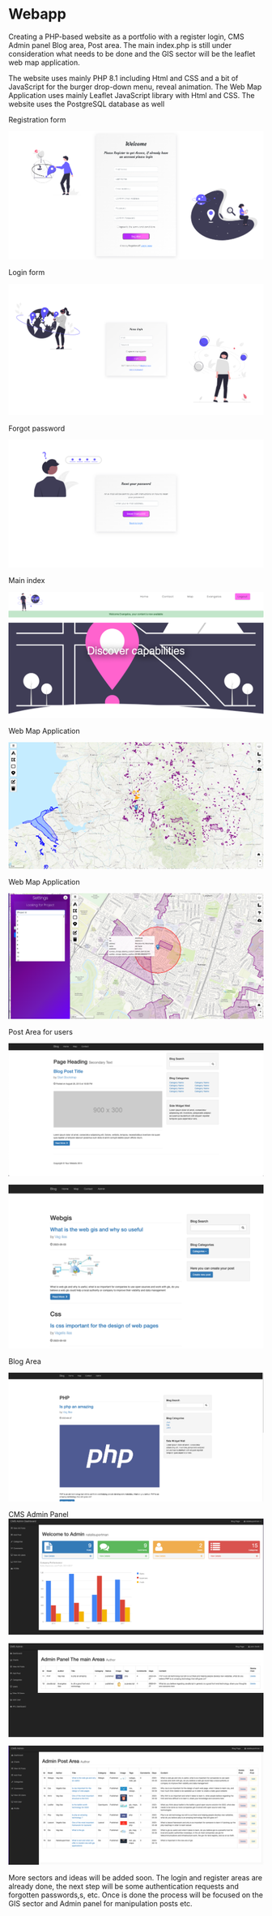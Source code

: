 # Webapp

Creating a PHP-based website as a portfolio with a register login, CMS Admin panel Blog area, Post area. The main index.php is still under consideration what needs to be done and the GIS sector will be the leaflet web map application.

The website uses mainly PHP 8.1 including Html and CSS and a bit of JavaScript for the burger drop-down menu, reveal animation. The Web Map Application uses mainly Leaflet JavaScript library with Html and CSS. The website uses the PostgreSQL database as well

Registration form

![](examples_images/exampleImage1.png)

Login form

![](examples_images/exampleImage2.png)

Forgot password 

![](examples_images/exampleImage3.png)

Main index

![](examples_images/exampleImage4.png)

Web Map Application

![](examples_images/exampleImage5.png)

Web Map Application

![](examples_images/exampleImage6.png)

Post Area for users

![](examples_images/exampleImage7.png)

![](examples_images/exampleImage11.png)

Blog Area

![](examples_images/exampleImage8.png)

CMS Admin Panel
![](examples_images/exampleImage12.png)

![](examples_images/exampleImage9.png)

![](examples_images/exampleImage10.png)

More sectors and ideas will be added soon.
The login and register areas are already done, the next step will be some authentication requests and forgotten passwords,s, etc. Once is done the process will be focused on the GIS sector and Admin panel for manipulation posts etc.


